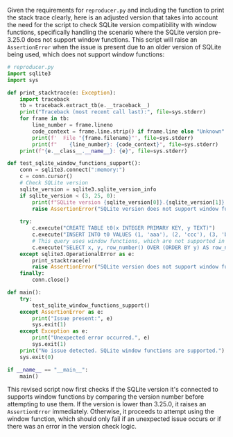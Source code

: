 Given the requirements for `reproducer.py` and including the function to print the stack trace clearly, here is an adjusted version that takes into account the need for the script to check SQLite version compatibility with window functions, specifically handling the scenario where the SQLite version pre-3.25.0 does not support window functions. This script will raise an `AssertionError` when the issue is present due to an older version of SQLite being used, which does not support window functions:

```python
# reproducer.py
import sqlite3
import sys

def print_stacktrace(e: Exception):
    import traceback
    tb = traceback.extract_tb(e.__traceback__)
    print("Traceback (most recent call last):", file=sys.stderr)
    for frame in tb:
        line_number = frame.lineno
        code_context = frame.line.strip() if frame.line else "Unknown"
        print(f'  File "{frame.filename}"', file=sys.stderr)
        print(f"    {line_number}: {code_context}", file=sys.stderr)
    print(f"{e.__class__.__name__}: {e}", file=sys.stderr)

def test_sqlite_window_functions_support():
    conn = sqlite3.connect(":memory:")
    c = conn.cursor()
    # Check SQLite version
    sqlite_version = sqlite3.sqlite_version_info
    if sqlite_version < (3, 25, 0):
        print(f"SQLite version {sqlite_version[0]}.{sqlite_version[1]}.{sqlite_version[2]} detected. This version does not support window functions.")
        raise AssertionError("SQLite version does not support window functions")
    
    try:
        c.execute("CREATE TABLE t0(x INTEGER PRIMARY KEY, y TEXT)")
        c.execute("INSERT INTO t0 VALUES (1, 'aaa'), (2, 'ccc'), (3, 'bbb')")
        # This query uses window functions, which are not supported in SQLite versions before 3.25.0
        c.execute("SELECT x, y, row_number() OVER (ORDER BY y) AS row_number FROM t0 ORDER BY x")
    except sqlite3.OperationalError as e:
        print_stacktrace(e)
        raise AssertionError("SQLite version does not support window functions") from e
    finally:
        conn.close()

def main():
    try:
        test_sqlite_window_functions_support()
    except AssertionError as e:
        print("Issue present:", e)
        sys.exit(1)
    except Exception as e:
        print("Unexpected error occurred.", e)
        sys.exit(1)
    print("No issue detected. SQLite window functions are supported.")
    sys.exit(0)

if __name__ == "__main__":
    main()
```
This revised script now first checks if the SQLite version it's connected to supports window functions by comparing the version number before attempting to use them. If the version is lower than 3.25.0, it raises an `AssertionError` immediately. Otherwise, it proceeds to attempt using the window function, which should only fail if an unexpected issue occurs or if there was an error in the version check logic.